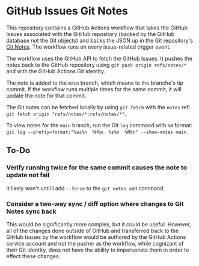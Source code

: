 # GitHub Issues Git Notes

[Git Notes]: https://git-scm.com/docs/git-notes
[issue-related trigger event]: https://docs.github.com/en/actions/using-workflows/events-that-trigger-workflows#issues

This repository contains a GitHub Actions workflow that takes the GitHub Issues
associated with the GitHub repository (backed by the GitHub database not the Git
objects) and backs the JSON up in the Git repository's [Git Notes]. The workflow
runs on every issue-related trigger event.

The workflow uses the GitHub API to fetch the GitHub Issues. It pushes the notes
back to the GitHub repository using `git push origin refs/notes/*` and with the
GitHub Actions Git identity.

The note is added to the `main` branch, which means to the branche's tip commit.
If the workflow runs multiple times for the same commit, it will update the note
for that commit.

The Git notes can be fetched locally by using `git fetch` with the `notes` ref:
`git fetch origin "refs/notes/*:refs/notes/*"`.

To view notes for the `main` branch, run the Git `log` command with `%N` format:
`git log --pretty=format:"%ai%n  %H%n  %s%n  %N%n" --show-notes main`.

## To-Do

### Verify running twice for the same commit causes the note to update not fail

It likely won't until I add `--force` to the `git notes add` command.

### Consider a two-way sync / diff option where changes to Git Notes sync back

This would be significantly more complex, but it could be useful. However, all
of the changes done outside of GitHub and transferred back to the GitHub Issues
by the workflow would be authored by the GitHub Actions service account and not
the pusher as the workflow, while cognizant of their Git identity, does not have
the ability to impersonate them in order to effect these changes.
